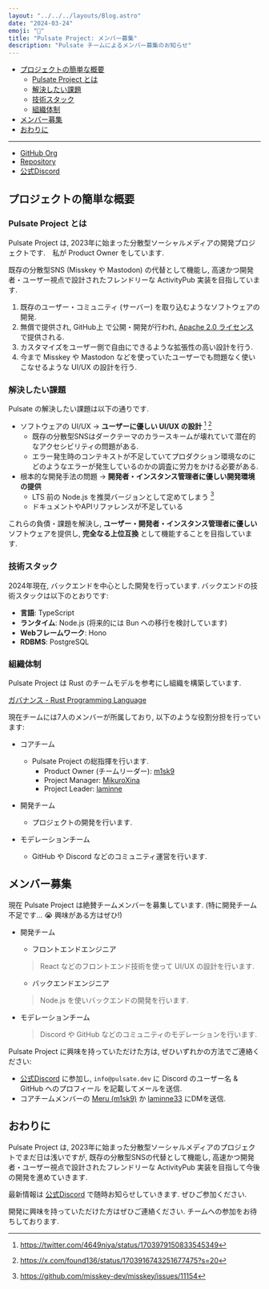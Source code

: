 ```yaml
---
layout: "../../../layouts/Blog.astro"
date: "2024-03-24"
emoji: "💙"
title: "Pulsate Project: メンバー募集"
description: "Pulsate チームによるメンバー募集のお知らせ"
---
```


- [プロジェクトの簡単な概要](#プロジェクトの簡単な概要)
  - [Pulsate Project とは](#pulsate-project-とは)
  - [解決したい課題](#解決したい課題)
  - [技術スタック](#技術スタック)
  - [組織体制](#組織体制)
- [メンバー募集](#メンバー募集)
- [おわりに](#おわりに)

----

- [GitHub Org](https://link.pulsate.dev/github)
- [Repository](https://github.com/pulsate-dev/pulsate)
- [公式Discord](https://link.pulsate.dev/discord)

## プロジェクトの簡単な概要

### Pulsate Project とは

Pulsate Project は, 2023年に始まった分散型ソーシャルメディアの開発プロジェクトです.　私が Product Owner をしています.

既存の分散型SNS (Misskey や Mastodon) の代替として機能し, 高速かつ開発者・ユーザー視点で設計されたフレンドリーな ActivityPub 実装を目指しています.

1. 既存のユーザー・コミュニティ (サーバー) を取り込むようなソフトウェアの開発.
2. 無償で提供され, GitHub上 で公開・開発が行われ, [Apache 2.0 ライセンス](https://www.apache.org/licenses/LICENSE-2.0) で提供される.
3. カスタマイズをユーザー側で自由にできるような拡張性の高い設計を行う.
4. 今まで Misskey や Mastodon などを使っていたユーザーでも問題なく使いこなせるような UI/UX の設計を行う.

### 解決したい課題

Pulsate の解決したい課題は以下の通りです.

- ソフトウェアの UI/UX → **ユーザーに優しい UI/UX の設計** [^1] [^2]
  - 既存の分散型SNSはダークテーマのカラースキームが壊れていて潜在的なアクセシビリティの問題がある.
  - エラー発生時のコンテキストが不足していてプロダクション環境なのにどのようなエラーが発生しているのかの調査に労力をかける必要がある.
- 根本的な開発手法の問題 → **開発者・インスタンス管理者に優しい開発環境の提供**
  - LTS 前の Node.js を推奨バージョンとして定めてしまう [^3]
  - ドキュメントやAPIリファレンスが不足している

これらの負債・課題を解決し, **ユーザー・開発者・インスタンス管理者に優しい** ソフトウェアを提供し, **完全なる上位互換** として機能することを目指しています.

### 技術スタック

2024年現在, バックエンドを中心とした開発を行っています. バックエンドの技術スタックは以下のとおりです:

- **言語**: TypeScript
- **ランタイム**: Node.js (将来的には Bun への移行を検討しています)
- **Webフレームワーク**: Hono
- **RDBMS**: PostgreSQL

### 組織体制

Pulsate Project は Rust のチームモデルを参考にし組織を構築しています.

[ガバナンス - Rust Programming Language](https://www.rust-lang.org/governance)

現在チームには7人のメンバーが所属しており, 以下のような役割分担を行っています:

- コアチーム
  - Pulsate Project の総指揮を行います.
    - Product Owner (チームリーダー): [m1sk9](https://github.com/m1sk9)
    - Project Manager: [MikuroXina](https://github.com/MikuroXina)
    - Project Leader: [laminne](https://github.com/laminne)

- 開発チーム
  - プロジェクトの開発を行います.
- モデレーションチーム
  - GitHub や Discord などのコミュニティ運営を行います.

## メンバー募集

現在 Pulsate Project は絶賛チームメンバーを募集しています. (特に開発チーム不足です... 😭 興味がある方はぜひ!)

- 開発チーム
  - フロントエンドエンジニア
  > React などのフロントエンド技術を使って UI/UX の設計を行います.
  - バックエンドエンジニア
  > Node.js を使いバックエンドの開発を行います.

- モデレーションチーム
  > Discord や GitHub などのコミュニティのモデレーションを行います.

Pulsate Project に興味を持っていただけた方は, ぜひいずれかの方法でご連絡ください:

- [公式Discord](https://link.pulsate.dev/discord) に参加し, `info@pulsate.dev` に Discord のユーザー名 & GitHub へのプロフィール を記載してメールを送信.
- コアチームメンバーの [Meru (m1sk9)](https://twitter.com/m1s2r8) か [laminne33](https://twitter.com/laminne33) にDMを送信.

## おわりに

Pulsate Project は, 2023年に始まった分散型ソーシャルメディアのプロジェクトでまだ日は浅いですが, 既存の分散型SNSの代替として機能し, 高速かつ開発者・ユーザー視点で設計されたフレンドリーな ActivityPub 実装を目指して今後の開発を進めていきます.

最新情報は [公式Discord](https://link.pulsate.dev/discord) で随時お知らせしていきます. ぜひご参加ください.

開発に興味を持っていただけた方はぜひご連絡ください. チームへの参加をお待ちしております.

[^1]: https://twitter.com/4649niya/status/1703979150833545349
[^2]: https://x.com/found136/status/1703916743251677475?s=20
[^3]: https://github.com/misskey-dev/misskey/issues/11154
